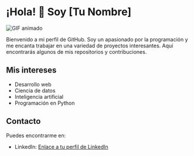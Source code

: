 # ¡Hola! 👋 Soy [Tu Nombre]

![GIF animado](https://opensea.io/assets/matic/0x2953399124f0cbb46d2cbacd8a89cf0599974963/86173193901160515972084982170544104041290069541789401707310940591180625215489/)

Bienvenido a mi perfil de GitHub. Soy un apasionado por la programación y me encanta trabajar en una variedad de proyectos interesantes. Aquí encontrarás algunos de mis repositorios y contribuciones.

## Mis intereses

- Desarrollo web
- Ciencia de datos
- Inteligencia artificial
- Programación en Python

## Contacto

Puedes encontrarme en:

- LinkedIn: [Enlace a tu perfil de LinkedIn](enlace-a-tu-linkedin)

